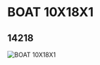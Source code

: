# BOAT 10X18X1
## 14218
![BOAT 10X18X1](https://lc-www-live-s.legocdn.com/media/bricks/5/2/6037484.jpg)